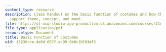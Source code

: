 ```yaml
---
content_type: resource
description: Class handout on the basic function of costumes and how the costumes
  support theme, concept, and mood.
file: https://ol-ocw-studio-app-production.s3.amazonaws.com/courses/21m-732-beginning-costume-design-and-construction-fall-2008/13230cce4e0d057fac998b0c1b503af3_costumes.pdf
file_type: application/pdf
resourcetype: Document
title: Basic Function of Costumes
uid: 13230cce-4e0d-057f-ac99-8b0c1b503af3
---
```

